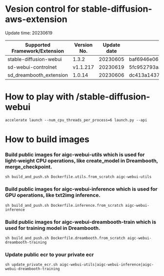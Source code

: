 # Vesion control for stable-diffusion-aws-extension

Update time: 20230619

| Supported Framework/Extension | Version No.| Update date | Commit ID |
| --------------------- | --------- | --------------------- | --------- |
| stable-diffusion-webui|1.3.2|20230605|baf6946e06249c5af9851c60171692c44ef633e0 |
| sd-webui-controlnet | v1.1.217|20230619| 5fc952793aa97bdd0078574b3be8bc98e1fcf2cd |
| sd_dreambooth_extension | 1.0.14| 20230606| dc413a14379b165355502d9f65856c40a4bb5b6f|

# How to play with /stable-diffusion-webui

```
accelerate launch --num_cpu_threads_per_process=6 launch.py --api

```

# How to build images

### Build public images for aigc-webui-utils which is used for light-weight CPU operations, like create_model in Dreambooth, merge_checkpoint.

```
sh build_and_push.sh Dockerfile.utils.from_scratch aigc-webui-utils

```

### Build public images for aigc-webui-inference which is used for GPU operations, like txt2img inference.

```
sh build_and_push.sh Dockerfile.inference.from_scratch aigc-webui-inference

```

### Build public images for aigc-webui-dreambooth-train which is used for training model in Dreambooth.

```
sh build_and_push.sh Dockerfile.dreambooth.from_scratch aigc-webui-dreambooth-training

```

### Update public ecr to your private ecr

```
sh update_private_ecr.sh aigc-webui-utils|aigc-webui-inference|aigc-webui-dreambooth-training

```
